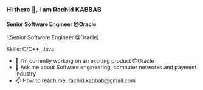 ### Hi there 👋, I am Rachid KABBAB
#### Senior Software Engineer @Oracle
![Senior Software Engineer @Oracle]

Skills: C/C++, Java

- 🔭 I’m currently working on an exciting product @Oracle 
- 💬 Ask me about Software engineering, computer networks and payment industry 
- 📫 How to reach me: rachid.kabbab@gmail.com 




